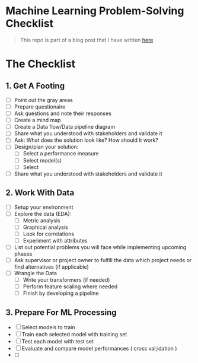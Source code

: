 # Machine Learning Problem-Solving Checklist

> This repo is part of a blog post that I have written [here](/)

# The Checklist

## 1. Get A Footing
  - [ ] Point out the gray areas
  - [ ] Prepare questionaire
  - [ ] Ask questions and note their responses
  - [ ] Create a mind map
  - [ ] Create a Data flow/Data pipeline diagram
  - [ ] Share what you understood with stakeholders and validate it
  - [ ] Ask: What does the solution look like? How should it work?
  - [ ] Design/plan your solution:
    - [ ] Select a performance measure
    - [ ] Select model(s)
    - [ ] Select 
  - [ ] Share what you understood with stakeholders and validate it

## 2. Work With Data
  - [ ] Setup your environment
  - [ ] Explore the data (EDA):
    - [ ] Metric analysis
    - [ ] Graphical analysis
    - [ ] Look for correlations
    - [ ] Experiment with attributes
  - [ ] List out potential problems you will face while implementing upcoming phases
  - [ ] Ask supervisor or project owner to fulfill the data which project needs or find alternatives (if applicable) 
  - [ ] Wrangle the Data
    - [ ] Write your transformers (if needed)
    - [ ] Perform feature scaling where needed
    - [ ] Finish by developing a pipeline
## 3. Prepare For ML Processing
  - [ ] Select models to train
  - [ ] Train each selected model with training set
  - [ ] Test each model with test set
  - [ ] Evaluate and compare model performances ( cross val;idation )
  - [ ] 
